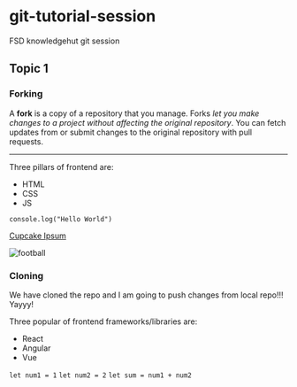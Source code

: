 # git-tutorial-session

FSD knowledgehut git session

## Topic 1

### Forking

A **fork** is a copy of a repository that you manage. Forks _let you make changes to a project without affecting the original repository_. You can fetch updates from or submit changes to the original repository with pull requests.

---

Three pillars of frontend are:

- HTML
- CSS
- JS

`console.log("Hello World")`

[Cupcake Ipsum](https://cupcakeipsum.com)

![football](https://cdn-icons-png.flaticon.com/512/77/77305.png)

### Cloning

We have cloned the repo and I am going to push changes from local repo!!! Yayyy!

Three popular of frontend frameworks/libraries are:

- React
- Angular
- Vue

`let num1 = 1`
`let num2 = 2`
`let sum = num1 + num2`
